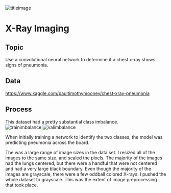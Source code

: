 
![titleimage](/x_ray_imaging/images/title_image.png)

# X-Ray Imaging 

## Topic
Use a convolutional neural network to determine if a chest x-ray shows signs of pneumonia.

## Data
https://www.kaggle.com/paultimothymooney/chest-xray-pneumonia

## Process
This dataset had a pretty substantial class imbalance.  
![trainimbalance](/x_ray_imaging/images/training_images.png)
![valimbalance](/x_ray_imaging/images/validation_images.png)


When initially training a network to identify the two classes, the model was predicting pneumonia across the board.  

The was a large range of image sizes in the data set.  I resized all of the images to the same size, and scaled the pixels.  The majority of the images had the lungs centered, but there were a handful that were not centered and had a very large black boundary.  Even though the majority of the images are grayscale, there were a few oddball colored X-rays.  I pushed the whole dataset to grayscale.  This was the extent of image preprocessing that took place. 
